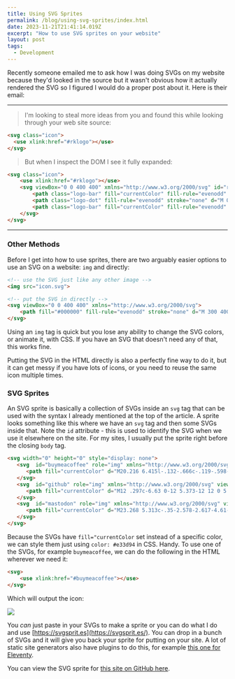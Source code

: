 ```yaml
---
title: Using SVG Sprites
permalink: /blog/using-svg-sprites/index.html
date: 2023-11-21T21:41:14.019Z
excerpt: "How to use SVG sprites on your website"
layout: post
tags:
  - Development
---
```


Recently someone emailed me to ask how I was doing SVGs on my website because they'd looked in the source but it wasn't obvious how it actually rendered the SVG so I figured I would do a proper post about it. Here is their email:

---

> I'm looking to steal more ideas from you and found this while looking through your web site source:

```html
<svg class="icon">
  <use xlink:href="#rklogo"></use>
</svg>
```

> But when I inspect the DOM I see it fully expanded:

```html
<svg class="icon">
    <use xlink:href="#rklogo"></use>
    <svg viewBox="0 0 400 400" xmlns="http://www.w3.org/2000/svg" id="rklogo">
        <path class="logo-bar" fill="currentColor" fill-rule="evenodd" stroke="none" d="M 300 400 L 200 200 L 300 0 L 400 0 L 300 200 L 400 400 L 300 400 Z"></path>
        <path class="logo-dot" fill-rule="evenodd" stroke="none" d="M 0 399 L 75 399 L 75 324 L 0 324 Z"></path>
        <path class="logo-bar" fill="currentColor" fill-rule="evenodd" stroke="none" d="M 150 400 L 50 200 L 106 89 L 0 89 L 0 0 L 250 0 L 150 200 L 250 400 L 150 400 Z"></path>
    </svg>
</svg>
```

---

### Other Methods

Before I get into how to use sprites, there are two arguably easier options to use an SVG on a website: `img` and directly:

```html
<!-- use the SVG just like any other image -->
<img src="icon.svg">

<!-- put the SVG in directly -->
<svg viewBox="0 0 400 400" xmlns="http://www.w3.org/2000/svg">
    <path fill="#000000" fill-rule="evenodd" stroke="none" d="M 300 400"></path>
</svg>
```

Using an `img` tag is quick but you lose any ability to change the SVG colors, or animate it, with CSS. If you have an SVG that doesn't need any of that, this works fine.

Putting the SVG in the HTML directly is also a perfectly fine way to do it, but it can get messy if you have lots of icons, or you need to reuse the same icon multiple times.

### SVG Sprites

An SVG sprite is basically a collection of SVGs inside an `svg` tag that can be used with the syntax I already mentioned at the top of the article. A sprite looks something like this where we have an `svg` tag and then some SVGs inside that. Note the `id` attribute - this is used to identify the SVG when we use it elsewhere on the site. For my sites, I usually put the sprite right before the closing `body` tag.

```html
<svg width="0" height="0" style="display: none">
   <svg  id="buymeacoffee" role="img" xmlns="http://www.w3.org/2000/svg" viewBox="0 0 24 24">
      <path fill="currentColor" d="M20.216 6.415l-.132-.666c-.119-.598-.388-1.163-1.001-1.379-.197-.069-.42-.098-.57-.241-.152-.143-.196-.366-.231-.572-.065-.378-.125-.756-.192-1.133-.057-.325-.102-.69-.25-.987-.195-.4-.597-.634-.996-.788a5.723 5.723 0 00-.626-.194c-1-.263-2.05-.36-3.077-.416a25.834 25.834 0 00-3.7.062c-.915.083-1.88.184-2.75.5-.318.116-.646.256-.888.501-.297.302-.393.77-.177 1.146.154.267.415.456.692.58.36.162.737.284 1.123.366 1.075.238 2.189.331 3.287.37 1.218.05 2.437.01 3.65-.118.299-.033.598-.073.896-.119.352-.054.578-.513.474-.834-.124-.383-.457-.531-.834-.473-.466.074-.96.108-1.382.146-1.177.08-2.358.082-3.536.006a22.228 22.228 0 01-1.157-.107c-.086-.01-.18-.025-.258-.036-.243-.036-.484-.08-.724-.13-.111-.027-.111-.185 0-.212h.005c.277-.06.557-.108.838-.147h.002c.131-.009.263-.032.394-.048a25.076 25.076 0 013.426-.12c.674.019 1.347.067 2.017.144l.228.031c.267.04.533.088.798.145.392.085.895.113 1.07.542.055.137.08.288.111.431l.319 1.484a.237.237 0 01-.199.284h-.003c-.037.006-.075.01-.112.015a36.704 36.704 0 01-4.743.295 37.059 37.059 0 01-4.699-.304c-.14-.017-.293-.042-.417-.06-.326-.048-.649-.108-.973-.161-.393-.065-.768-.032-1.123.161-.29.16-.527.404-.675.701-.154.316-.199.66-.267 1-.069.34-.176.707-.135 1.056.087.753.613 1.365 1.37 1.502a39.69 39.69 0 0011.343.376.483.483 0 01.535.53l-.071.697-1.018 9.907c-.041.41-.047.832-.125 1.237-.122.637-.553 1.028-1.182 1.171-.577.131-1.165.2-1.756.205-.656.004-1.31-.025-1.966-.022-.699.004-1.556-.06-2.095-.58-.475-.458-.54-1.174-.605-1.793l-.731-7.013-.322-3.094c-.037-.351-.286-.695-.678-.678-.336.015-.718.3-.678.679l.228 2.185.949 9.112c.147 1.344 1.174 2.068 2.446 2.272.742.12 1.503.144 2.257.156.966.016 1.942.053 2.892-.122 1.408-.258 2.465-1.198 2.616-2.657.34-3.332.683-6.663 1.024-9.995l.215-2.087a.484.484 0 01.39-.426c.402-.078.787-.212 1.074-.518.455-.488.546-1.124.385-1.766zm-1.478.772c-.145.137-.363.201-.578.233-2.416.359-4.866.54-7.308.46-1.748-.06-3.477-.254-5.207-.498-.17-.024-.353-.055-.47-.18-.22-.236-.111-.71-.054-.995.052-.26.152-.609.463-.646.484-.057 1.046.148 1.526.22.577.088 1.156.159 1.737.212 2.48.226 5.002.19 7.472-.14.45-.06.899-.13 1.345-.21.399-.072.84-.206 1.08.206.166.281.188.657.162.974a.544.544 0 01-.169.364zm-6.159 3.9c-.862.37-1.84.788-3.109.788a5.884 5.884 0 01-1.569-.217l.877 9.004c.065.78.717 1.38 1.5 1.38 0 0 1.243.065 1.658.065.447 0 1.786-.065 1.786-.065.783 0 1.434-.6 1.499-1.38l.94-9.95a3.996 3.996 0 00-1.322-.238c-.826 0-1.491.284-2.26.613z"></path>
   </svg>
   <svg  id="github" role="img" xmlns="http://www.w3.org/2000/svg" viewBox="0 0 24 24">
      <path fill="currentColor" d="M12 .297c-6.63 0-12 5.373-12 12 0 5.303 3.438 9.8 8.205 11.385.6.113.82-.258.82-.577 0-.285-.01-1.04-.015-2.04-3.338.724-4.042-1.61-4.042-1.61C4.422 18.07 3.633 17.7 3.633 17.7c-1.087-.744.084-.729.084-.729 1.205.084 1.838 1.236 1.838 1.236 1.07 1.835 2.809 1.305 3.495.998.108-.776.417-1.305.76-1.605-2.665-.3-5.466-1.332-5.466-5.93 0-1.31.465-2.38 1.235-3.22-.135-.303-.54-1.523.105-3.176 0 0 1.005-.322 3.3 1.23.96-.267 1.98-.399 3-.405 1.02.006 2.04.138 3 .405 2.28-1.552 3.285-1.23 3.285-1.23.645 1.653.24 2.873.12 3.176.765.84 1.23 1.91 1.23 3.22 0 4.61-2.805 5.625-5.475 5.92.42.36.81 1.096.81 2.22 0 1.606-.015 2.896-.015 3.286 0 .315.21.69.825.57C20.565 22.092 24 17.592 24 12.297c0-6.627-5.373-12-12-12"></path>
   </svg>
   <svg  id="mastodon" role="img" xmlns="http://www.w3.org/2000/svg" viewBox="0 0 24 24">
      <path fill="currentColor" d="M23.268 5.313c-.35-2.578-2.617-4.61-5.304-5.004C17.51.242 15.792 0 11.813 0h-.03c-3.98 0-4.835.242-5.288.309C3.882.692 1.496 2.518.917 5.127.64 6.412.61 7.837.661 9.143c.074 1.874.088 3.745.26 5.611.118 1.24.325 2.47.62 3.68.55 2.237 2.777 4.098 4.96 4.857 2.336.792 4.849.923 7.256.38.265-.061.527-.132.786-.213.585-.184 1.27-.39 1.774-.753a.057.057 0 0 0 .023-.043v-1.809a.052.052 0 0 0-.02-.041.053.053 0 0 0-.046-.01 20.282 20.282 0 0 1-4.709.545c-2.73 0-3.463-1.284-3.674-1.818a5.593 5.593 0 0 1-.319-1.433.053.053 0 0 1 .066-.054c1.517.363 3.072.546 4.632.546.376 0 .75 0 1.125-.01 1.57-.044 3.224-.124 4.768-.422.038-.008.077-.015.11-.024 2.435-.464 4.753-1.92 4.989-5.604.008-.145.03-1.52.03-1.67.002-.512.167-3.63-.024-5.545zm-3.748 9.195h-2.561V8.29c0-1.309-.55-1.976-1.67-1.976-1.23 0-1.846.79-1.846 2.35v3.403h-2.546V8.663c0-1.56-.617-2.35-1.848-2.35-1.112 0-1.668.668-1.67 1.977v6.218H4.822V8.102c0-1.31.337-2.35 1.011-3.12.696-.77 1.608-1.164 2.74-1.164 1.311 0 2.302.5 2.962 1.498l.638 1.06.638-1.06c.66-.999 1.65-1.498 2.96-1.498 1.13 0 2.043.395 2.74 1.164.675.77 1.012 1.81 1.012 3.12z"></path>
   </svg>
</svg>
```


Because the SVGs have `fill="currentColor` set instead of a specific color, we can style them just using `color: #e33d94` in CSS. Handy. To use one of the SVGs, for example `buymeacoffee`, we can do the following in the HTML wherever we need it:

```html
<svg>
    <use xlink:href="#buymeacoffee"></use>
</svg>
``````

Which will output the icon:

![](https://rknightuk.s3.amazonaws.com/site/svg-icon-coffee.png)

You _can_ just paste in your SVGs to make a sprite or you can do what I do and use [https://svgsprit.es](https://svgsprit.es/). You can drop in a bunch of SVGs and it will give you back your sprite for putting on your site. A lot of static site generators also have plugins to do this, for example [this one for Eleventy](https://github.com/patrickxchong/eleventy-plugin-svg-sprite).

You can view the SVG sprite for [this site on GitHub here](https://github.com/rknightuk/rknight.me/blob/master/src/_includes/svgs.njk).